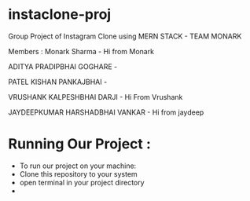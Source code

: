 # instaclone-proj
Group Project of Instagram Clone using MERN STACK - TEAM MONARK

Members :
  Monark Sharma - Hi from Monark
  
  ADITYA PRADIPBHAI GOGHARE - 
  
  PATEL KISHAN PANKAJBHAI - 
  
  VRUSHANK KALPESHBHAI DARJI - Hi From Vrushank 
  
  JAYDEEPKUMAR HARSHADBHAI VANKAR -  Hi from jaydeep




# Running Our Project :
- To run our project on your machine:
- Clone this repository to your system
- open terminal in your project directory
- <code>
